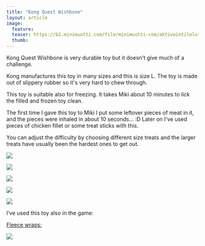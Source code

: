 ```yaml
---
title: "Kong Quest Wishbone"
layout: article
image:
  feature:
  teaser: https://b2.minimuutti.com/file/minimuutti-com/aktivointilelut/kongit/DSC35072-245px.jpg
  thumb:
---
```


Kong Quest Wishbone is very durable toy but it doesn't give much of a challenge.

Kong manufactures this toy in many sizes and this is size L. The toy is made out of slippery rubber so it's very hard to chew through.

This toy is suitable also for freezing. It takes Miki about 10 minutes to lick the filled and frozen toy clean.

The first time I gave this toy to Miki I put some leftover pieces of meat in it, and the pieces were inhaled in about 10 seconds… :D Later on I've used pieces of chicken fillet or some treat sticks with this.

You can adjust the difficulty by choosing different size treats and the larger treats have usually been the hardest ones to get out.

[![](https://b2.minimuutti.com/file/minimuutti-com/aktivointilelut/kongit/DSC34912-800px.jpg)](https://dl.dropboxusercontent.com/sh/ea1wtnz7z734o12/AACUo0NUZHIeoB3CoIk1xqLLa/aktivointilelut/kongit/DSC34912.jpg)

[![](https://b2.minimuutti.com/file/minimuutti-com/aktivointilelut/kongit/DSC34977-800px.jpg)](https://dl.dropboxusercontent.com/sh/ea1wtnz7z734o12/AACFZb9OyLPoghu2EwpgFerDa/aktivointilelut/kongit/DSC34977.jpg)

[![](https://b2.minimuutti.com/file/minimuutti-com/aktivointilelut/kongit/DSC35072-800px.jpg)](https://dl.dropboxusercontent.com/sh/ea1wtnz7z734o12/AADcGPCASU_m-TT6NQ0vqOa0a/aktivointilelut/kongit/DSC35072.jpg)

[![](https://b2.minimuutti.com/file/minimuutti-com/aktivointilelut/kongit/DSC35101-800px.jpg)](https://dl.dropboxusercontent.com/sh/ea1wtnz7z734o12/AAB5JX1Z7Ovz6N3tASJpRtCXa/aktivointilelut/kongit/DSC35101.jpg)

[![](https://b2.minimuutti.com/file/minimuutti-com/aktivointilelut/kongit/DSC25949_2-800px.jpg)](https://dl.dropboxusercontent.com/sh/ea1wtnz7z734o12/AAC3mAwfCOGqcQXJbKJ79lf3a/aktivointilelut/kongit/DSC25949_2.jpg)

I’ve used this toy also in the game:

[Fleece wraps:](/en/brain-games/fleece-wraps/)

[![](https://b2.minimuutti.com/file/minimuutti-com/aktivointi/fleecekiepit/DS06895-800px.jpg)](/en/brain-games/fleece-wraps/)
